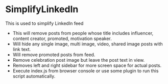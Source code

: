 # SimplifyLinkedIn

This is used to simplify LinkedIn feed

- This will remove posts from people whose title includes influencer, content creator, promoted, motivation speaker.
- Will hide any single image, multi image, video, shared image posts with link text.
- Will remove promoted posts from feed.
- Remove celebration post image but leave the post text in view.
- Removes left and right sidebar for more screen space for actual posts.
- Execute index.js from browser console or use some plugin to run this script automatically.
